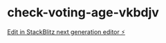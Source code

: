 # check-voting-age-vkbdjv

[Edit in StackBlitz next generation editor ⚡️](https://stackblitz.com/~/github.com/smartinez254/check-voting-age-vkbdjv)
